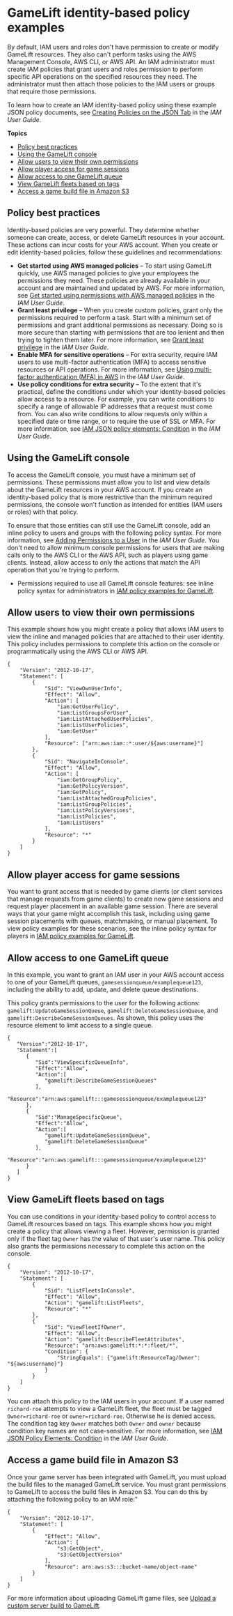 # GameLift identity\-based policy examples<a name="security_iam_id-based-policy-examples"></a>

By default, IAM users and roles don't have permission to create or modify GameLift resources\. They also can't perform tasks using the AWS Management Console, AWS CLI, or AWS API\. An IAM administrator must create IAM policies that grant users and roles permission to perform specific API operations on the specified resources they need\. The administrator must then attach those policies to the IAM users or groups that require those permissions\.

To learn how to create an IAM identity\-based policy using these example JSON policy documents, see [Creating Policies on the JSON Tab](https://docs.aws.amazon.com/IAM/latest/UserGuide/access_policies_create.html#access_policies_create-json-editor) in the *IAM User Guide*\.

**Topics**
+ [Policy best practices](#security_iam_service-with-iam-policy-best-practices)
+ [Using the GameLift console](#security_iam_id-based-policy-examples-console)
+ [Allow users to view their own permissions](#security_iam_id-based-policy-examples-view-own-permissions)
+ [Allow player access for game sessions](#security_iam_id-based-policy-examples-player-access)
+ [Allow access to one GameLift queue](#security_iam_id-based-policy-examples-access-one-bucket)
+ [View GameLift fleets based on tags](#security_iam_id-based-policy-examples-view-fleet-tags)
+ [Access a game build file in Amazon S3](#security_iam_id-based-policy-examples-access-storage-loc)

## Policy best practices<a name="security_iam_service-with-iam-policy-best-practices"></a>

Identity\-based policies are very powerful\. They determine whether someone can create, access, or delete GameLift resources in your account\. These actions can incur costs for your AWS account\. When you create or edit identity\-based policies, follow these guidelines and recommendations:
+ **Get started using AWS managed policies** – To start using GameLift quickly, use AWS managed policies to give your employees the permissions they need\. These policies are already available in your account and are maintained and updated by AWS\. For more information, see [Get started using permissions with AWS managed policies](https://docs.aws.amazon.com/IAM/latest/UserGuide/best-practices.html#bp-use-aws-defined-policies) in the *IAM User Guide*\.
+ **Grant least privilege** – When you create custom policies, grant only the permissions required to perform a task\. Start with a minimum set of permissions and grant additional permissions as necessary\. Doing so is more secure than starting with permissions that are too lenient and then trying to tighten them later\. For more information, see [Grant least privilege](https://docs.aws.amazon.com/IAM/latest/UserGuide/best-practices.html#grant-least-privilege) in the *IAM User Guide*\.
+ **Enable MFA for sensitive operations** – For extra security, require IAM users to use multi\-factor authentication \(MFA\) to access sensitive resources or API operations\. For more information, see [Using multi\-factor authentication \(MFA\) in AWS](https://docs.aws.amazon.com/IAM/latest/UserGuide/id_credentials_mfa.html) in the *IAM User Guide*\.
+ **Use policy conditions for extra security** – To the extent that it's practical, define the conditions under which your identity\-based policies allow access to a resource\. For example, you can write conditions to specify a range of allowable IP addresses that a request must come from\. You can also write conditions to allow requests only within a specified date or time range, or to require the use of SSL or MFA\. For more information, see [IAM JSON policy elements: Condition](https://docs.aws.amazon.com/IAM/latest/UserGuide/reference_policies_elements_condition.html) in the *IAM User Guide*\.

## Using the GameLift console<a name="security_iam_id-based-policy-examples-console"></a>

To access the GameLift console, you must have a minimum set of permissions\. These permissions must allow you to list and view details about the GameLift resources in your AWS account\. If you create an identity\-based policy that is more restrictive than the minimum required permissions, the console won't function as intended for entities \(IAM users or roles\) with that policy\.

To ensure that those entities can still use the GameLift console, add an inline policy to users and groups with the following policy syntax\. For more information, see [Adding Permissions to a User](https://docs.aws.amazon.com/IAM/latest/UserGuide/id_users_change-permissions.html#users_change_permissions-add-console) in the *IAM User Guide*\. You don't need to allow minimum console permissions for users that are making calls only to the AWS CLI or the AWS API, such as players using game clients\. Instead, allow access to only the actions that match the API operation that you're trying to perform\. 
+ Permissions required to use all GameLift console features: see inline policy syntax for administrators in [IAM policy examples for GameLift](gamelift-iam-policy-examples.md)\.

## Allow users to view their own permissions<a name="security_iam_id-based-policy-examples-view-own-permissions"></a>

This example shows how you might create a policy that allows IAM users to view the inline and managed policies that are attached to their user identity\. This policy includes permissions to complete this action on the console or programmatically using the AWS CLI or AWS API\.

```
{
    "Version": "2012-10-17",
    "Statement": [
        {
            "Sid": "ViewOwnUserInfo",
            "Effect": "Allow",
            "Action": [
                "iam:GetUserPolicy",
                "iam:ListGroupsForUser",
                "iam:ListAttachedUserPolicies",
                "iam:ListUserPolicies",
                "iam:GetUser"
            ],
            "Resource": ["arn:aws:iam::*:user/${aws:username}"]
        },
        {
            "Sid": "NavigateInConsole",
            "Effect": "Allow",
            "Action": [
                "iam:GetGroupPolicy",
                "iam:GetPolicyVersion",
                "iam:GetPolicy",
                "iam:ListAttachedGroupPolicies",
                "iam:ListGroupPolicies",
                "iam:ListPolicyVersions",
                "iam:ListPolicies",
                "iam:ListUsers"
            ],
            "Resource": "*"
        }
    ]
}
```

## Allow player access for game sessions<a name="security_iam_id-based-policy-examples-player-access"></a>

You want to grant access that is needed by game clients \(or client services that manage requests from game clients\) to create new game sessions and request player placement in an available game session\. There are several ways that your game might accomplish this task, including using game session placements with queues, matchmaking, or manual placement\. To view policy examples for these scenarios, see the inline policy syntax for players in [IAM policy examples for GameLift](gamelift-iam-policy-examples.md)\.

## Allow access to one GameLift queue<a name="security_iam_id-based-policy-examples-access-one-bucket"></a>

In this example, you want to grant an IAM user in your AWS account access to one of your GameLift queues, `gamesessionqueue/examplequeue123`, including the ability to add, update, and delete queue destinations\. 

This policy grants permissions to the user for the following actions: `gamelift:UpdateGameSessionQueue`, `gamelift:DeleteGameSessionQueue`, and `gamelift:DescribeGameSessionQueues`\. As shown, this policy uses the resource element to limit access to a single queue\.

```
{
   "Version":"2012-10-17",
   "Statement":[
      {
         "Sid":"ViewSpecificQueueInfo",
         "Effect":"Allow",
         "Action":[
            "gamelift:DescribeGameSessionQueues"
         ],
         "Resource":"arn:aws:gamelift:::gamesessionqueue/examplequeue123"
      },
      {
         "Sid":"ManageSpecificQueue",
         "Effect":"Allow",
         "Action":[
            "gamelift:UpdateGameSessionQueue",
            "gamelift:DeleteGameSessionQueue"
         ],
         "Resource":"arn:aws:gamelift:::gamesessionqueue/examplequeue123"
      }
   ]
}
```

## View GameLift fleets based on tags<a name="security_iam_id-based-policy-examples-view-fleet-tags"></a>

You can use conditions in your identity\-based policy to control access to GameLift resources based on tags\. This example shows how you might create a policy that allows viewing a fleet\. However, permission is granted only if the fleet tag `Owner` has the value of that user's user name\. This policy also grants the permissions necessary to complete this action on the console\.

```
{
    "Version": "2012-10-17",
    "Statement": [
        {
            "Sid": "ListFleetsInConsole",
            "Effect": "Allow",
            "Action": "gamelift:ListFleets",
            "Resource": "*"
        },
        {
            "Sid": "ViewFleetIfOwner",
            "Effect": "Allow",
            "Action": "gamelift:DescribeFleetAttributes",
            "Resource": "arn:aws:gamelift:*:*:fleet/*",
            "Condition": {
                "StringEquals": {"gamelift:ResourceTag/Owner": "${aws:username}"}
            }
        }
    ]
}
```

You can attach this policy to the IAM users in your account\. If a user named `richard-roe` attempts to view a GameLift fleet, the fleet must be tagged `Owner=richard-roe` or `owner=richard-roe`\. Otherwise he is denied access\. The condition tag key `Owner` matches both `Owner` and `owner` because condition key names are not case\-sensitive\. For more information, see [IAM JSON Policy Elements: Condition](https://docs.aws.amazon.com/IAM/latest/UserGuide/reference_policies_elements_condition.html) in the *IAM User Guide*\.

## Access a game build file in Amazon S3<a name="security_iam_id-based-policy-examples-access-storage-loc"></a>

Once your game server has been integrated with GameLift, you must upload the build files to the managed GameLift service\. You must grant permissions to GameLift to access the build files in Amazon S3\. You can do this by attaching the following policy to an IAM role:" 

```
{
    "Version": "2012-10-17",
    "Statement": [
        {
            "Effect": "Allow",
            "Action": [
                "s3:GetObject",
                "s3:GetObjectVersion"
            ],
            "Resource": arn:aws:s3:::bucket-name/object-name"
        }
    ]
}
```

For more information about uploading GameLift game files, see [Upload a custom server build to GameLift](gamelift-build-cli-uploading.md)\. 